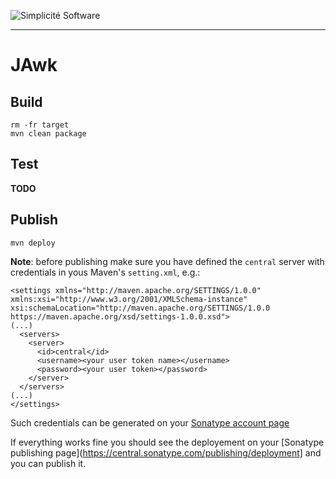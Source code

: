 ![Simplicit&eacute; Software](https://www.simplicite.io/resources/logos/logo250.png)
***

JAwk
====

Build
-----

	rm -fr target
	mvn clean package

Test
----

**TODO**

Publish
-------

	mvn deploy

**Note**: before publishing make sure you have defined the `central` server with credentials in yous Maven's `setting.xml`, e.g.:

```text
<settings xmlns="http://maven.apache.org/SETTINGS/1.0.0" xmlns:xsi="http://www.w3.org/2001/XMLSchema-instance" xsi:schemaLocation="http://maven.apache.org/SETTINGS/1.0.0 https://maven.apache.org/xsd/settings-1.0.0.xsd">
(...)
  <servers>
    <server>
      <id>central</id>
      <username><your user token name></username>
      <password><your user token></password>
    </server>
  </servers>
(...)
</settings>
```

Such credentials can be generated on your [Sonatype account page](https://central.sonatype.com/account)

If everything works fine you should see the deployement on your [Sonatype publishing page](https://central.sonatype.com/publishing/deployment]
and you can publish it.